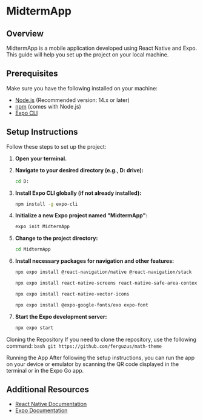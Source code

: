 # MidtermApp

## Overview

MidtermApp is a mobile application developed using React Native and Expo. This guide will help you set up the project on your local machine.

## Prerequisites

Make sure you have the following installed on your machine:

- [Node.js](https://nodejs.org/) (Recommended version: 14.x or later)
- [npm](https://www.npmjs.com/get-npm) (comes with Node.js)
- [Expo CLI](https://docs.expo.dev/get-started/installation/)

## Setup Instructions

Follow these steps to set up the project:

1. **Open your terminal.**
   
2. **Navigate to your desired directory (e.g., D: drive):**
    ```bash
   cd D:
    ```
3. **Install Expo CLI globally (if not already installed):**
    ```bash
    npm install -g expo-cli
    ```
4. **Initialize a new Expo project named "MidtermApp":**
    ```bash
    expo init MidtermApp
    ```
5. **Change to the project directory:**
    ```bash
    cd MidtermApp
    ```
6. **Install necessary packages for navigation and other features:**
    ```bash
    npx expo install @react-navigation/native @react-navigation/stack
    ```
    ```bash
    npx expo install react-native-screens react-native-safe-area-context
    ```    
    ```bash
    npx expo install react-native-vector-icons
    ```   
    ```bash
    npx expo install @expo-google-fonts/exo expo-font
    ```   

7. **Start the Expo development server:**
    ```bash
    npx expo start   
    ```
Cloning the Repository
If you need to clone the repository, use the following command:
    ```bash
    git https://github.com/ferguzus/math-theme
    ```

Running the App
After following the setup instructions, you can run the app on your device or emulator by scanning the QR code displayed in the terminal or in the Expo Go app.

## Additional Resources

- [React Native Documentation](https://reactnative.dev/docs/getting-started)
- [Expo Documentation](https://docs.expo.dev/)
